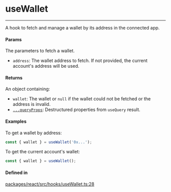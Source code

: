 # useWallet
---

A hook to fetch and manage a wallet by its address in the connected app.

#### Params

The parameters to fetch a wallet.
- `address`: The wallet address to fetch. If not provided, the current account's address will be used.

#### Returns

An object containing:
- `wallet`: The wallet or `null` if the wallet could not be fetched or the address is invalid.
- [`...queryProps`](https://tanstack.com/query/latest/docs/framework/react/reference/useQuery): Destructured properties from `useQuery` result.

#### Examples

To get a wallet by address:
```ts
const { wallet } = useWallet('0x...');
```
To get the current account's wallet:
```ts
const { wallet } = useWallet();
```

#### Defined in

[packages/react/src/hooks/useWallet.ts:28](https://github.com/LeoCourbassier/fuel-connectors/blob/f33236b78c83c4d8956637865372a08961d56b69/packages/react/src/hooks/useWallet.ts#L28)
